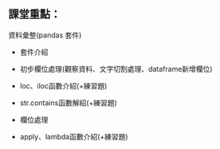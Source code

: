 ## 課堂重點：

資料彙整(pandas 套件)

- 套件介紹
- 初步欄位處理(觀察資料、文字切割處理、dataframe新增欄位)

- loc、iloc函數介紹(+練習題)
- str.contains函數解紹(+練習題)
- 欄位處理
- apply、lambda函數介紹(+練習題)
